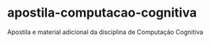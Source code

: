 # apostila-computacao-cognitiva
Apostila e material adicional da disciplina de Computação Cognitiva

